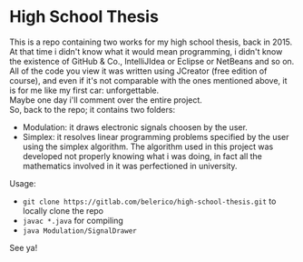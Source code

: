 # High School Thesis

This is a repo containing two works for my high school thesis, back in 2015.
At that time i didn't know what it would mean programming, i didn't know the existence of GitHub & Co., IntelliJIdea or Eclipse or NetBeans and so on.  
All of the code you view it was written using JCreator (free edition of course), and even if it's not comparable with the ones mentioned above, it is for me like my first car: unforgettable.  
Maybe one day i'll comment over the entire project.  
So, back to the repo; it contains two folders:

* Modulation: it draws electronic signals choosen by the user.
* Simplex: it resolves linear programming problems specified by the user using the simplex algorithm. The algorithm used in this project was developed not properly knowing what i was doing, in fact all the mathematics involved in it was perfectioned in university.  

Usage:  

* `git clone https://gitlab.com/belerico/high-school-thesis.git` to locally clone the repo
* `javac *.java` for compiling
* `java Modulation/SignalDrawer`

See ya!

